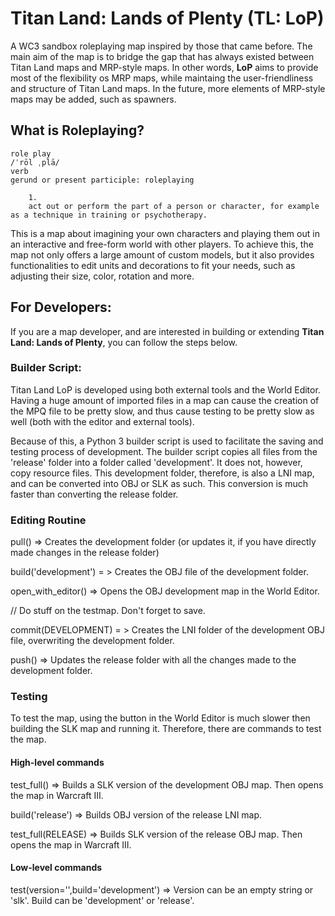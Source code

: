 # Titan Land: Lands of Plenty (TL: LoP)
A WC3 sandbox roleplaying map inspired by those that came before. The main aim of the map is to bridge the gap that has always existed between Titan Land maps and MRP-style maps. In other words, **LoP** aims to provide most of the flexibility os MRP maps, while maintaing the user-friendliness and structure of Titan Land maps. In the future, more elements of MRP-style maps may be added, such as spawners.

## What is Roleplaying?
```
role play
/ˈrōl ˌplā/
verb
gerund or present participle: roleplaying

    1.
    act out or perform the part of a person or character, for example as a technique in training or psychotherapy.
```
This is a map about imagining your own characters and playing them out in an interactive and free-form world with other players. To achieve this, the map not only offers a large amount of custom models, but it also provides functionalities to edit units and decorations to fit your needs, such as adjusting their size, color, rotation and more.

## For Developers:

If you are a map developer, and are interested in building or extending **Titan Land: Lands of Plenty**, you can follow the steps below.

### Builder Script:

Titan Land LoP is developed using both external tools and the World Editor. Having a huge amount of imported files in a map can cause the creation of the MPQ file to be pretty slow, and thus cause testing to be pretty slow as well (both with the editor and external tools).

Because of this, a Python 3 builder script is used to facilitate the saving and testing process of development. The builder script copies all files from the 'release' folder into a folder called 'development'. It does not, however, copy resource files. This development folder, therefore, is also a LNI map, and can be converted into OBJ or SLK as such. This conversion is much faster than converting the release folder.


### Editing Routine

pull() => Creates the development folder (or updates it, if you have directly made changes in the release folder)

build('development') = > Creates the OBJ file of the development folder.

open_with_editor() => Opens the OBJ development map in the World Editor.

// Do stuff on the testmap. Don't forget to save.

commit(DEVELOPMENT) = > Creates the LNI folder of the development OBJ file, overwriting the development folder.

push() => Updates the release folder with all the changes made to the development folder.



### Testing
To test the map, using the button in the World Editor is much slower then building the SLK map and running it. Therefore, there are commands to test the map.

#### High-level commands
test_full() => Builds a SLK version of the development OBJ map. Then opens the map in Warcraft III.

build('release') => Builds OBJ version of the release LNI map.

test_full(RELEASE) => Builds SLK version of the release OBJ map. Then opens the map in Warcraft III.


#### Low-level commands

test(version='',build='development') => Version can be an empty string or 'slk'. Build can be 'development' or 'release'.
